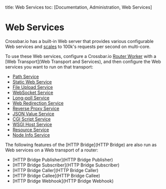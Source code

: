 title: Web Services
toc: [Documentation, Administration, Web Services]

# Web Services

Crossbar.io has a built-in Web server that provides various configurable Web services and [scales](https://github.com/crossbario/crossbarexamples/tree/master/benchmark/web) to 100k's requests per second on multi-core.

To use these Web services, configure a Crossbar.io [Router Worker](Router-Configuration) with a [Web Transport](Web Transport and Services), and then configure the Web services you want to run on that transport:

* [Path Service](Path-Service)
* [Static Web Service](Static-Web-Service)
* [File Upload Service](File-Upload-Service)
* [WebSocket Service](WebSocket-Service)
* [Long-poll Service](Long-Poll-Service)
* [Web Redirection Service](Web-Redirection-Service)
* [Reverse Proxy Service](Reverse-Proxy-Service)
* [JSON Value Service](JSON-Value-Service)
* [CGI Script Service](CGI-Script-Service)
* [WSGI Host Service](WSGI-Host-Service)
* [Resource Service](Resource-Service)
* [Node Info Service](Node-Info-Service)

The following features of the [HTTP Bridge](HTTP Bridge) are also run as Web services on a Web transport of a router:

* [HTTP Bridge Publisher](HTTP Bridge Publisher)
* [HTTP Bridge Subscriber](HTTP Bridge Subscriber)
* [HTTP Bridge Caller](HTTP Bridge Caller)
* [HTTP Bridge Callee](HTTP Bridge Callee)
* [HTTP Bridge Webhook](HTTP Bridge Webhook)
